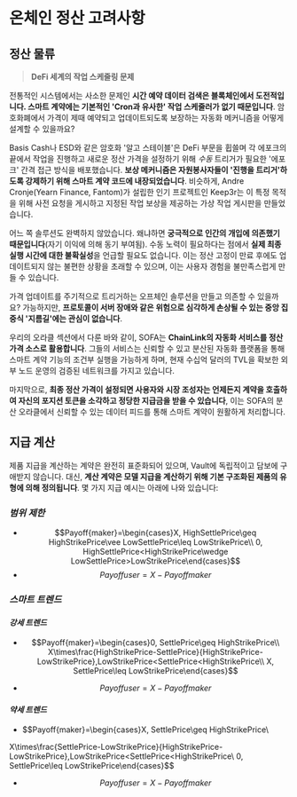 # 온체인 정산 고려사항

## 정산 물류

> **DeFi 세계의 작업 스케줄링 문제**

전통적인 시스템에서는 사소한 문제인 **시간 예약 데이터 검색은 블록체인에서 도전적입니다. 스마트 계약에는 기본적인 'Cron과 유사한' 작업 스케줄러가 없기 때문입니다**. 암호화폐에서 가격이 제때 예약되고 업데이트되도록 보장하는 자동화 메커니즘을 어떻게 설계할 수 있을까요?

Basis Cash나 ESD와 같은 암호화 '알고 스테이블'은 DeFi 부문을 휩쓸며 각 에포크의 끝에서 작업을 진행하고 새로운 정산 가격을 설정하기 위해 _수동_ 트리거가 필요한 '에포크' 간격 접근 방식을 배포했습니다. **보상 메커니즘은 자원봉사자들이 '진행을 트리거'하도록 강제하기 위해 스마트 계약 코드에 내장되었습니다**. 비슷하게, Andre Cronje(Yearn Finance, Fantom)가 설립한 인기 프로젝트인 Keep3r는 이 특정 목적을 위해 사전 요청을 게시하고 지정된 작업 보상을 제공하는 가상 작업 게시판을 만들었습니다.

어느 쪽 솔루션도 완벽하지 않았습니다. 왜냐하면 **궁극적으로 인간의 개입에 의존했기 때문입니다**(자기 이익에 의해 동기 부여됨). 수동 노력이 필요하다는 점에서 **실제 최종 실행 시간에 대한 불확실성**을 언급할 필요도 없습니다. 이는 정산 고정이 만료 후에도 업데이트되지 않는 불편한 상황을 초래할 수 있으며, 이는 사용자 경험을 불만족스럽게 만들 수 있습니다.

가격 업데이트를 주기적으로 트리거하는 오프체인 솔루션을 만들고 의존할 수 있을까요? 가능하지만, **프로토콜이 서버 장애와 같은 위험으로 심각하게 손상될 수 있는 중앙 집중식 '지름길'에는 관심이 없습니다**.

우리의 오라클 섹션에서 다룬 바와 같이, SOFA는 **ChainLink의 자동화 서비스를 정산 가격 소스로 활용합니다**. 그들의 서비스는 신뢰할 수 있고 분산된 자동화 플랫폼을 통해 스마트 계약 기능의 조건부 실행을 가능하게 하며, 현재 수십억 달러의 TVL을 확보한 외부 노드 운영의 검증된 네트워크를 가지고 있습니다.

마지막으로, **최종 정산 가격이 설정되면 사용자와 시장 조성자는 언제든지 계약을 호출하여 자신의 포지션 토큰을 소각하고 정당한 지급금을 받을 수 있습니다**, 이는 SOFA의 분산 오라클에서 신뢰할 수 있는 데이터 피드를 통해 스마트 계약이 원활하게 처리합니다.

## 지급 계산

제품 지급을 계산하는 계약은 완전히 표준화되어 있으며, Vault에 독립적이고 담보에 구애받지 않습니다. 대신, **계산 계약은 모델 지급을 계산하기 위해 기본 구조화된 제품의 유형에 의해 정의됩니다**. 몇 가지 지급 예시는 아래에 나와 있습니다:

### _범위 제한_

- $$Payoff{maker}=\begin{cases}X, HighSettlePrice\geq HighStrikePrice\vee LowSettlePrice\leq LowStrikePrice\\  0, HighSettlePrice<HighStrikePrice\wedge LowSettlePrice>LowStrikePrice\end{cases}$$
- $$Payoff {user}=X - Payoff {maker}$$

### _스마트 트렌드_

#### _강세 트렌드_

- $$Payoff{maker}=\begin{cases}0, SettlePrice\geq HighStrikePrice\\
X\times\frac{HighStrikePrice-SettlePrice}{HighStrikePrice-LowStrikePrice},LowStrikePrice<SettlePrice<HighStrikePrice\\
X, SettlePrice\leq LowStrikePrice\end{cases}$$

- $$Payoff {user}=X - Payoff {maker}$$

#### _약세 트렌드_

- $$Payoff{maker}=\begin{cases}X, SettlePrice\geq HighStrikePrice\\

X\times\frac{SettlePrice-LowStrikePrice}{HighStrikePrice-LowStrikePrice},LowStrikePrice<SettlePrice<HighStrikePrice\\
0, SettlePrice\leq LowStrikePrice\end{cases}$$

- $$Payoff {user}=X - Payoff {maker}$$